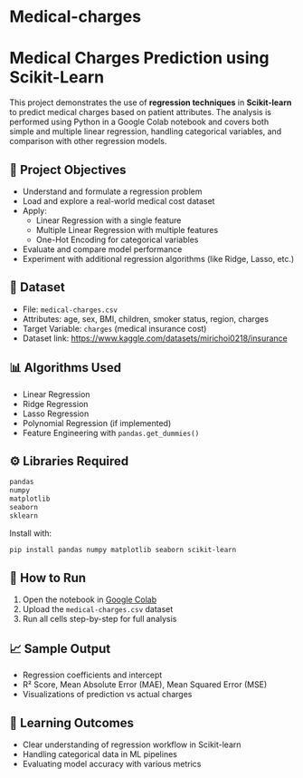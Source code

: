 # Medical-charges

# Medical Charges Prediction using Scikit-Learn

This project demonstrates the use of **regression techniques** in **Scikit-learn** to predict medical charges based on patient attributes. The analysis is performed using Python in a Google Colab notebook and covers both simple and multiple linear regression, handling categorical variables, and comparison with other regression models.

## 📌 Project Objectives

- Understand and formulate a regression problem
- Load and explore a real-world medical cost dataset
- Apply:
  - Linear Regression with a single feature
  - Multiple Linear Regression with multiple features
  - One-Hot Encoding for categorical variables
- Evaluate and compare model performance
- Experiment with additional regression algorithms (like Ridge, Lasso, etc.)

## 📂 Dataset

- File: `medical-charges.csv`
- Attributes: age, sex, BMI, children, smoker status, region, charges
- Target Variable: `charges` (medical insurance cost)
- Dataset link: https://www.kaggle.com/datasets/mirichoi0218/insurance

## 📊 Algorithms Used

- Linear Regression
- Ridge Regression
- Lasso Regression
- Polynomial Regression (if implemented)
- Feature Engineering with `pandas.get_dummies()`

## ⚙️ Libraries Required

```python
pandas
numpy
matplotlib
seaborn
sklearn
```

Install with:
```bash
pip install pandas numpy matplotlib seaborn scikit-learn
```

## 🚀 How to Run

1. Open the notebook in [Google Colab](https://colab.research.google.com/)
2. Upload the `medical-charges.csv` dataset
3. Run all cells step-by-step for full analysis

## 📈 Sample Output

- Regression coefficients and intercept
- R² Score, Mean Absolute Error (MAE), Mean Squared Error (MSE)
- Visualizations of prediction vs actual charges

## 🧠 Learning Outcomes

- Clear understanding of regression workflow in Scikit-learn
- Handling categorical data in ML pipelines
- Evaluating model accuracy with various metrics
